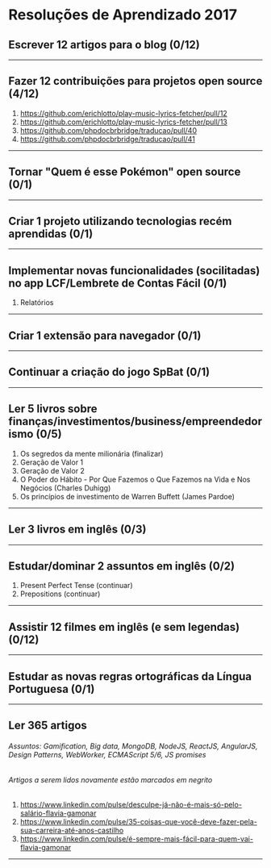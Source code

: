 # Resoluções de Aprendizado 2017


## Escrever 12 artigos para o blog (0/12)

-------------------


## Fazer 12 contribuições para projetos open source (4/12)
1. https://github.com/erichlotto/play-music-lyrics-fetcher/pull/12
2. https://github.com/erichlotto/play-music-lyrics-fetcher/pull/13
3. https://github.com/phpdocbrbridge/traducao/pull/40
4. https://github.com/phpdocbrbridge/traducao/pull/41

-------------------


## Tornar "Quem é esse Pokémon" open source (0/1)

-------------------


## Criar 1 projeto utilizando tecnologias recém aprendidas (0/1)

-------------------


## Implementar novas funcionalidades (socilitadas) no app LCF/Lembrete de Contas Fácil (0/1)
1. Relatórios

-------------------


## Criar 1 extensão para navegador (0/1)

-------------------


## Continuar a criação do jogo SpBat (0/1)

-------------------


## Ler 5 livros sobre finanças/investimentos/business/empreendedorismo (0/5)
1. Os segredos da mente milionária (finalizar)
2. Geração de Valor 1
3. Geração de Valor 2
4. O Poder do Hábito - Por Que Fazemos o Que Fazemos na Vida e Nos Negócios (Charles Duhigg)
5. Os princípios de investimento de Warren Buffett (James Pardoe)

-------------------


## Ler 3 livros em inglês (0/3)

-------------------


## Estudar/dominar 2 assuntos em inglês (0/2)
1. Present Perfect Tense (continuar)
2. Prepositions (continuar)

-------------------


## Assistir 12 filmes em inglês (e sem legendas) (0/12)

-------------------


## Estudar as novas regras ortográficas da Língua Portuguesa (0/1)

-------------------


## Ler 365 artigos
###### _Assuntos: Gamification, Big data, MongoDB, NodeJS, ReactJS, AngularJS, Design Patterns, WebWorker, ECMAScript 5/6, JS promises_
###### _Artigos a serem lidos novamente estão marcados em negrito_

1. https://www.linkedin.com/pulse/desculpe-já-não-é-mais-só-pelo-salário-flavia-gamonar
2. https://www.linkedin.com/pulse/35-coisas-que-você-deve-fazer-pela-sua-carreira-até-anos-castilho
3. https://www.linkedin.com/pulse/é-sempre-mais-fácil-para-quem-vai-flavia-gamonar

-------------------
